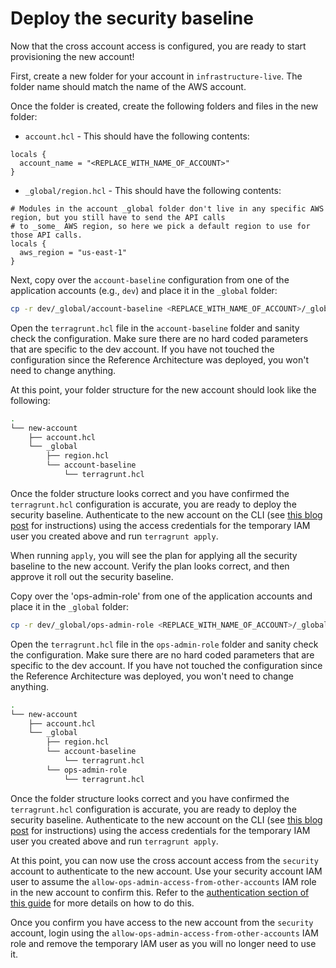 # Deploy the security baseline

Now that the cross account access is configured, you are ready to start provisioning the new account!

First, create a new folder for your account in `infrastructure-live`. The folder name should match the name of the AWS
account.

Once the folder is created, create the following folders and files in the new folder:

- `account.hcl` - This should have the following contents:

```hcl
locals {
  account_name = "<REPLACE_WITH_NAME_OF_ACCOUNT>"
}
```

- `_global/region.hcl` - This should have the following contents:

```hcl
# Modules in the account _global folder don't live in any specific AWS region, but you still have to send the API calls
# to _some_ AWS region, so here we pick a default region to use for those API calls.
locals {
  aws_region = "us-east-1"
}
```

Next, copy over the `account-baseline` configuration from one of the application accounts (e.g., `dev`) and place it in
the `_global` folder:

```bash
cp -r dev/_global/account-baseline <REPLACE_WITH_NAME_OF_ACCOUNT>/_global/account-baseline
```

Open the `terragrunt.hcl` file in the `account-baseline` folder and sanity check the configuration. Make sure there are
no hard coded parameters that are specific to the dev account. If you have not touched the configuration since the
Reference Architecture was deployed, you won't need to change anything.

At this point, your folder structure for the new account should look like the following:

```bash
.
└── new-account
    ├── account.hcl
    └── _global
        ├── region.hcl
        └── account-baseline
            └── terragrunt.hcl
```

Once the folder structure looks correct and you have confirmed the `terragrunt.hcl` configuration is accurate, you are
ready to deploy the security baseline. Authenticate to the new account on the CLI (see [this blog
post](https://blog.gruntwork.io/a-comprehensive-guide-to-authenticating-to-aws-on-the-command-line-63656a686799) for
instructions) using the access credentials for the temporary IAM user you created above and run `terragrunt apply`.

When running `apply`, you will see the plan for applying all the security baseline to the new account. Verify the plan
looks correct, and then approve it roll out the security baseline.

Copy over the 'ops-admin-role' from one of the application accounts and place it in
the `_global` folder:

```bash
cp -r dev/_global/ops-admin-role <REPLACE_WITH_NAME_OF_ACCOUNT>/_global/ops-admin-role
```

Open the `terragrunt.hcl` file in the `ops-admin-role` folder and sanity check the configuration. Make sure there are
no hard coded parameters that are specific to the dev account. If you have not touched the configuration since the
Reference Architecture was deployed, you won't need to change anything.

```bash
.
└── new-account
    ├── account.hcl
    └── _global
        ├── region.hcl
        └── account-baseline
            └── terragrunt.hcl
        └── ops-admin-role
            └── terragrunt.hcl
```

Once the folder structure looks correct and you have confirmed the `terragrunt.hcl` configuration is accurate, you are
ready to deploy the security baseline. Authenticate to the new account on the CLI (see [this blog
post](https://blog.gruntwork.io/a-comprehensive-guide-to-authenticating-to-aws-on-the-command-line-63656a686799) for
instructions) using the access credentials for the temporary IAM user you created above and run `terragrunt apply`.

At this point, you can now use the cross account access from the `security` account to authenticate to the new account.
Use your security account IAM user to assume the `allow-ops-admin-access-from-other-accounts` IAM role in the new account to
confirm this. Refer to the [authentication section of this guide](../02-authenticate/01-intro.md) for more details on how to do
this.

Once you confirm you have access to the new account from the `security` account, login using the
`allow-ops-admin-access-from-other-accounts` IAM role and remove the temporary IAM user as you will no longer need to use it.


<!-- ##DOCS-SOURCER-START
{
  "sourcePlugin": "local-copier",
  "hash": "6b2971383476a10a88bcaa6c38599547"
}
##DOCS-SOURCER-END -->
